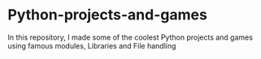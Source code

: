 # Python-projects-and-games
In this repository, I made some of the coolest Python projects and games using famous modules, Libraries and File handling
